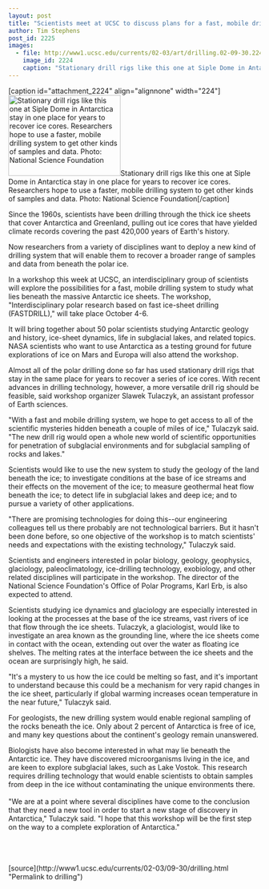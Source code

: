 ```yaml
---
layout: post
title: "Scientists meet at UCSC to discuss plans for a fast, mobile drilling system for polar research"
author: Tim Stephens
post_id: 2225
images:
  - file: http://www1.ucsc.edu/currents/02-03/art/drilling.02-09-30.224.jpg
    image_id: 2224
    caption: "Stationary drill rigs like this one at Siple Dome in Antarctica stay in one place for years to recover ice cores. Researchers hope to use a faster, mobile drilling system to get other kinds of samples and data. Photo: National Science Foundation"
---
```


[caption id="attachment_2224" align="alignnone" width="224"]<a href="http://localhost/mysite/wp-content/uploads/2002/09/drilling.02-09-30.224.jpg"><img class="size-full wp-image-2224" src="http://localhost/mysite/wp-content/uploads/2002/09/drilling.02-09-30.224.jpg" alt="Stationary drill rigs like this one at Siple Dome in Antarctica stay in one place for years to recover ice cores. Researchers hope to use a faster, mobile drilling system to get other kinds of samples and data. Photo: National Science Foundation" width="224" height="161" /></a>Stationary drill rigs like this one at Siple Dome in Antarctica stay in one place for years to recover ice cores. Researchers hope to use a faster, mobile drilling system to get other kinds of samples and data. Photo: National Science Foundation[/caption]
<p>
  Since the 1960s, scientists have been drilling through the thick ice sheets that cover Antarctica and Greenland, pulling out ice cores that have yielded climate records covering the past 420,000 years of Earth's history.
</p>
<p>
  Now researchers from a variety of disciplines want to deploy a new kind of drilling system that will enable them to recover a broader range of samples and data from beneath the polar ice.
</p>
<p>
  In a workshop this week at UCSC, an interdisciplinary group of scientists will explore the possibilities for a fast, mobile drilling system to study what lies beneath the massive Antarctic ice sheets. The workshop, "Interdisciplinary polar research based on fast ice-sheet drilling (FASTDRILL)," will take place October 4-6.
</p>
<p>
  It will bring together about 50 polar scientists studying Antarctic geology and history, ice-sheet dynamics, life in subglacial lakes, and related topics. NASA scientists who want to use Antarctica as a testing ground for future explorations of ice on Mars and Europa will also attend the workshop.
</p>
<p>
  Almost all of the polar drilling done so far has used stationary drill rigs that stay in the same place for years to recover a series of ice cores. With recent advances in drilling technology, however, a more versatile drill rig should be feasible, said workshop organizer Slawek Tulaczyk, an assistant professor of Earth sciences.
</p>
<p>
  "With a fast and mobile drilling system, we hope to get access to all of the scientific mysteries hidden beneath a couple of miles of ice," Tulaczyk said. "The new drill rig would open a whole new world of scientific opportunities for penetration of subglacial environments and for subglacial sampling of rocks and lakes."
</p>
<p>
  Scientists would like to use the new system to study the geology of the land beneath the ice; to investigate conditions at the base of ice streams and their effects on the movement of the ice; to measure geothermal heat flow beneath the ice; to detect life in subglacial lakes and deep ice; and to pursue a variety of other applications.
</p>
<p>
  "There are promising technologies for doing this--our engineering colleagues tell us there probably are not technological barriers. But it hasn't been done before, so one objective of the workshop is to match scientists' needs and expectations with the existing technology," Tulaczyk said.
</p>
<p>
  Scientists and engineers interested in polar biology, geology, geophysics, glaciology, paleoclimatology, ice-drilling technology, exobiology, and other related disciplines will participate in the workshop. The director of the National Science Foundation's Office of Polar Programs, Karl Erb, is also expected to attend.
</p>
<p>
  Scientists studying ice dynamics and glaciology are especially interested in looking at the processes at the base of the ice streams, vast rivers of ice that flow through the ice sheets. Tulaczyk, a glaciologist, would like to investigate an area known as the grounding line, where the ice sheets come in contact with the ocean, extending out over the water as floating ice shelves. The melting rates at the interface between the ice sheets and the ocean are surprisingly high, he said.
</p>
<p>
  "It's a mystery to us how the ice could be melting so fast, and it's important to understand because this could be a mechanism for very rapid changes in the ice sheet, particularly if global warming increases ocean temperature in the near future," Tulaczyk said.
</p>
<p>
  For geologists, the new drilling system would enable regional sampling of the rocks beneath the ice. Only about 2 percent of Antarctica is free of ice, and many key questions about the continent's geology remain unanswered.
</p>
<p>
  Biologists have also become interested in what may lie beneath the Antarctic ice. They have discovered microorganisms living in the ice, and are keen to explore subglacial lakes, such as Lake Vostok. This research requires drilling technology that would enable scientists to obtain samples from deep in the ice without contaminating the unique environments there.<br>
  <br>
  "We are at a point where several disciplines have come to the conclusion that they need a new tool in order to start a new stage of discovery in Antarctica," Tulaczyk said. "I hope that this workshop will be the first step on the way to a complete exploration of Antarctica."<br>
  <br>
  <br>
  <br>

</p>
<p>

</p>
[source](http://www1.ucsc.edu/currents/02-03/09-30/drilling.html "Permalink to drilling")
